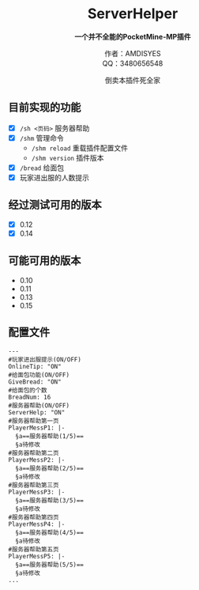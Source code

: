 <div align="center">

# ServerHelper

**一个并不全能的PocketMine-MP插件**

作者：AMDISYES  
QQ：3480656548  

<div font-color="red">倒卖本插件死全家</div>

</div>

## 目前实现的功能

- [x] `/sh <页码>` 服务器帮助
- [x] `/shm` 管理命令
   - `/shm reload` 重载插件配置文件
   - `/shm version` 插件版本
- [x] `/bread` 给面包
- [x] 玩家进出服的人数提示

## 经过测试可用的版本

- [x] 0.12
- [x] 0.14

## 可能可用的版本

- 0.10
- 0.11
- 0.13
- 0.15 

## 配置文件

```
---
#玩家进出服提示(ON/OFF)
OnlineTip: "ON"
#给面包功能(ON/OFF)
GiveBread: "ON"
#给面包的个数
BreadNum: 16
#服务器帮助(ON/OFF)
ServerHelp: "ON"
#服务器帮助第一页
PlayerMessP1: |-
  §a==服务器帮助(1/5)==
  §a待修改
#服务器帮助第二页
PlayerMessP2: |-
  §a==服务器帮助(2/5)==
  §a待修改
#服务器帮助第三页
PlayerMessP3: |-
  §a==服务器帮助(3/5)==
  §a待修改
#服务器帮助第四页
PlayerMessP4: |-
  §a==服务器帮助(4/5)==
  §a待修改
#服务器帮助第五页
PlayerMessP5: |-
  §a==服务器帮助(5/5)==
  §a待修改
...
```

